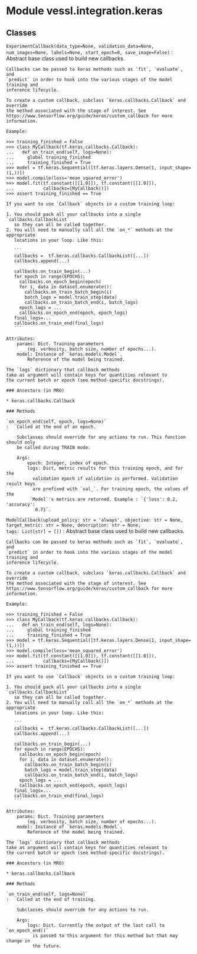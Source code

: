 Module vessl.integration.keras
==============================

Classes
-------

`ExperimentCallback(data_type=None, validation_data=None, num_images=None, labels=None, start_epoch=0, save_image=False)`
:   Abstract base class used to build new callbacks.
    
    Callbacks can be passed to keras methods such as `fit`, `evaluate`, and
    `predict` in order to hook into the various stages of the model training and
    inference lifecycle.
    
    To create a custom callback, subclass `keras.callbacks.Callback` and override
    the method associated with the stage of interest. See
    https://www.tensorflow.org/guide/keras/custom_callback for more information.
    
    Example:
    
    >>> training_finished = False
    >>> class MyCallback(tf.keras.callbacks.Callback):
    ...   def on_train_end(self, logs=None):
    ...     global training_finished
    ...     training_finished = True
    >>> model = tf.keras.Sequential([tf.keras.layers.Dense(1, input_shape=(1,))])
    >>> model.compile(loss='mean_squared_error')
    >>> model.fit(tf.constant([[1.0]]), tf.constant([[1.0]]),
    ...           callbacks=[MyCallback()])
    >>> assert training_finished == True
    
    If you want to use `Callback` objects in a custom training loop:
    
    1. You should pack all your callbacks into a single `callbacks.CallbackList`
       so they can all be called together.
    2. You will need to manually call all the `on_*` methods at the appropriate
       locations in your loop. Like this:
    
       ```
       callbacks =  tf.keras.callbacks.CallbackList([...])
       callbacks.append(...)
    
       callbacks.on_train_begin(...)
       for epoch in range(EPOCHS):
         callbacks.on_epoch_begin(epoch)
         for i, data in dataset.enumerate():
           callbacks.on_train_batch_begin(i)
           batch_logs = model.train_step(data)
           callbacks.on_train_batch_end(i, batch_logs)
         epoch_logs = ...
         callbacks.on_epoch_end(epoch, epoch_logs)
       final_logs=...
       callbacks.on_train_end(final_logs)
       ```
    
    Attributes:
        params: Dict. Training parameters
            (eg. verbosity, batch size, number of epochs...).
        model: Instance of `keras.models.Model`.
            Reference of the model being trained.
    
    The `logs` dictionary that callback methods
    take as argument will contain keys for quantities relevant to
    the current batch or epoch (see method-specific docstrings).

    ### Ancestors (in MRO)

    * keras.callbacks.Callback

    ### Methods

    `on_epoch_end(self, epoch, logs=None)`
    :   Called at the end of an epoch.
        
        Subclasses should override for any actions to run. This function should only
        be called during TRAIN mode.
        
        Args:
            epoch: Integer, index of epoch.
            logs: Dict, metric results for this training epoch, and for the
              validation epoch if validation is performed. Validation result keys
              are prefixed with `val_`. For training epoch, the values of the
             `Model`'s metrics are returned. Example : `{'loss': 0.2, 'accuracy':
               0.7}`.

`ModelCallback(upload_policy: str = 'always', objective: str = None, target_metric: str = None, description: str = None, tags: List[str] = [])`
:   Abstract base class used to build new callbacks.
    
    Callbacks can be passed to keras methods such as `fit`, `evaluate`, and
    `predict` in order to hook into the various stages of the model training and
    inference lifecycle.
    
    To create a custom callback, subclass `keras.callbacks.Callback` and override
    the method associated with the stage of interest. See
    https://www.tensorflow.org/guide/keras/custom_callback for more information.
    
    Example:
    
    >>> training_finished = False
    >>> class MyCallback(tf.keras.callbacks.Callback):
    ...   def on_train_end(self, logs=None):
    ...     global training_finished
    ...     training_finished = True
    >>> model = tf.keras.Sequential([tf.keras.layers.Dense(1, input_shape=(1,))])
    >>> model.compile(loss='mean_squared_error')
    >>> model.fit(tf.constant([[1.0]]), tf.constant([[1.0]]),
    ...           callbacks=[MyCallback()])
    >>> assert training_finished == True
    
    If you want to use `Callback` objects in a custom training loop:
    
    1. You should pack all your callbacks into a single `callbacks.CallbackList`
       so they can all be called together.
    2. You will need to manually call all the `on_*` methods at the appropriate
       locations in your loop. Like this:
    
       ```
       callbacks =  tf.keras.callbacks.CallbackList([...])
       callbacks.append(...)
    
       callbacks.on_train_begin(...)
       for epoch in range(EPOCHS):
         callbacks.on_epoch_begin(epoch)
         for i, data in dataset.enumerate():
           callbacks.on_train_batch_begin(i)
           batch_logs = model.train_step(data)
           callbacks.on_train_batch_end(i, batch_logs)
         epoch_logs = ...
         callbacks.on_epoch_end(epoch, epoch_logs)
       final_logs=...
       callbacks.on_train_end(final_logs)
       ```
    
    Attributes:
        params: Dict. Training parameters
            (eg. verbosity, batch size, number of epochs...).
        model: Instance of `keras.models.Model`.
            Reference of the model being trained.
    
    The `logs` dictionary that callback methods
    take as argument will contain keys for quantities relevant to
    the current batch or epoch (see method-specific docstrings).

    ### Ancestors (in MRO)

    * keras.callbacks.Callback

    ### Methods

    `on_train_end(self, logs=None)`
    :   Called at the end of training.
        
        Subclasses should override for any actions to run.
        
        Args:
            logs: Dict. Currently the output of the last call to `on_epoch_end()`
              is passed to this argument for this method but that may change in
              the future.
